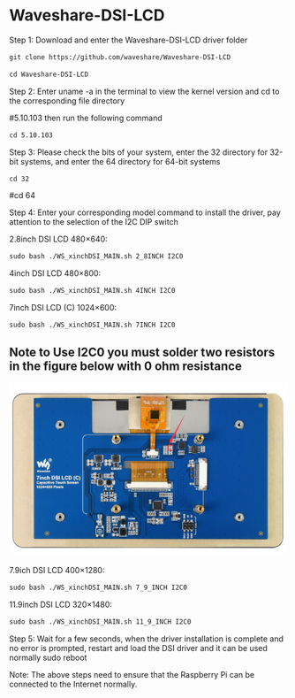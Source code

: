 # Waveshare-DSI-LCD

Step 1: Download and enter the Waveshare-DSI-LCD driver folder

```html
git clone https://github.com/waveshare/Waveshare-DSI-LCD
```

```html
cd Waveshare-DSI-LCD
```

Step 2: Enter uname -a in the terminal to view the kernel version and cd to the corresponding file directory

#5.10.103 then run the following command

```html
cd 5.10.103
```

Step 3: Please check the bits of your system, enter the 32 directory for 32-bit systems, and enter the 64 directory for 64-bit systems

```html
cd 32
```
#cd 64

Step 4: Enter your corresponding model command to install the driver, pay attention to the selection of the I2C DIP switch

2.8inch DSI LCD 480×640:

```html
sudo bash ./WS_xinchDSI_MAIN.sh 2_8INCH I2C0
```
4inch DSI LCD 480×800:

```html
sudo bash ./WS_xinchDSI_MAIN.sh 4INCH I2C0
```
7inch DSI LCD (C) 1024×600: 

```html
sudo bash ./WS_xinchDSI_MAIN.sh 7INCH I2C0
```
  ## Note to Use I2C0 you must solder two resistors in the figure below with 0 ohm resistance
  
  ![Solder Jumpers](https://github.com/Musicislife6984/Waveshare-DSI-LCD/blob/main/7inch_DSI_LCD_C_FAQ_1.png)
  
7.9ich DSI LCD 400×1280:

```html
sudo bash ./WS_xinchDSI_MAIN.sh 7_9_INCH I2C0
```
11.9inch DSI LCD 320×1480:

```html
sudo bash ./WS_xinchDSI_MAIN.sh 11_9_INCH I2C0
```

Step 5: Wait for a few seconds, when the driver installation is complete and no error is prompted, restart and load the DSI driver and it can be used normally
sudo reboot

Note: The above steps need to ensure that the Raspberry Pi can be connected to the Internet normally.
